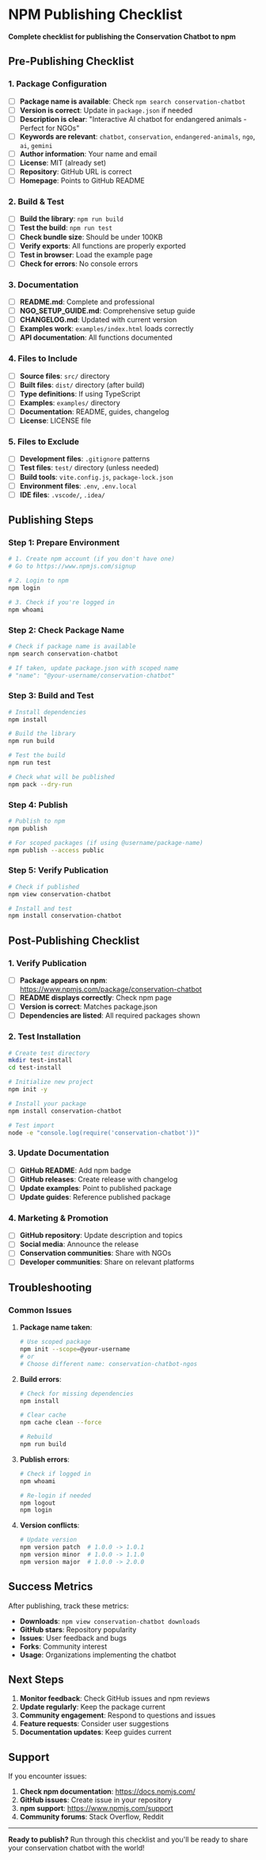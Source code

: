 # NPM Publishing Checklist

**Complete checklist for publishing the Conservation Chatbot to npm**

## Pre-Publishing Checklist

### 1. Package Configuration
- [ ] **Package name is available**: Check `npm search conservation-chatbot`
- [ ] **Version is correct**: Update in `package.json` if needed
- [ ] **Description is clear**: "Interactive AI chatbot for endangered animals - Perfect for NGOs"
- [ ] **Keywords are relevant**: `chatbot`, `conservation`, `endangered-animals`, `ngo`, `ai`, `gemini`
- [ ] **Author information**: Your name and email
- [ ] **License**: MIT (already set)
- [ ] **Repository**: GitHub URL is correct
- [ ] **Homepage**: Points to GitHub README

### 2. Build & Test
- [ ] **Build the library**: `npm run build`
- [ ] **Test the build**: `npm run test`
- [ ] **Check bundle size**: Should be under 100KB
- [ ] **Verify exports**: All functions are properly exported
- [ ] **Test in browser**: Load the example page
- [ ] **Check for errors**: No console errors

### 3. Documentation
- [ ] **README.md**: Complete and professional
- [ ] **NGO_SETUP_GUIDE.md**: Comprehensive setup guide
- [ ] **CHANGELOG.md**: Updated with current version
- [ ] **Examples work**: `examples/index.html` loads correctly
- [ ] **API documentation**: All functions documented

### 4. Files to Include
- [ ] **Source files**: `src/` directory
- [ ] **Built files**: `dist/` directory (after build)
- [ ] **Type definitions**: If using TypeScript
- [ ] **Examples**: `examples/` directory
- [ ] **Documentation**: README, guides, changelog
- [ ] **License**: LICENSE file

### 5. Files to Exclude
- [ ] **Development files**: `.gitignore` patterns
- [ ] **Test files**: `test/` directory (unless needed)
- [ ] **Build tools**: `vite.config.js`, `package-lock.json`
- [ ] **Environment files**: `.env`, `.env.local`
- [ ] **IDE files**: `.vscode/`, `.idea/`

## Publishing Steps

### Step 1: Prepare Environment
```bash
# 1. Create npm account (if you don't have one)
# Go to https://www.npmjs.com/signup

# 2. Login to npm
npm login

# 3. Check if you're logged in
npm whoami
```

### Step 2: Check Package Name
```bash
# Check if package name is available
npm search conservation-chatbot

# If taken, update package.json with scoped name
# "name": "@your-username/conservation-chatbot"
```

### Step 3: Build and Test
```bash
# Install dependencies
npm install

# Build the library
npm run build

# Test the build
npm run test

# Check what will be published
npm pack --dry-run
```

### Step 4: Publish
```bash
# Publish to npm
npm publish

# For scoped packages (if using @username/package-name)
npm publish --access public
```

### Step 5: Verify Publication
```bash
# Check if published
npm view conservation-chatbot

# Install and test
npm install conservation-chatbot
```

## Post-Publishing Checklist

### 1. Verify Publication
- [ ] **Package appears on npm**: https://www.npmjs.com/package/conservation-chatbot
- [ ] **README displays correctly**: Check npm page
- [ ] **Version is correct**: Matches package.json
- [ ] **Dependencies are listed**: All required packages shown

### 2. Test Installation
```bash
# Create test directory
mkdir test-install
cd test-install

# Initialize new project
npm init -y

# Install your package
npm install conservation-chatbot

# Test import
node -e "console.log(require('conservation-chatbot'))"
```

### 3. Update Documentation
- [ ] **GitHub README**: Add npm badge
- [ ] **GitHub releases**: Create release with changelog
- [ ] **Update examples**: Point to published package
- [ ] **Update guides**: Reference published package

### 4. Marketing & Promotion
- [ ] **GitHub repository**: Update description and topics
- [ ] **Social media**: Announce the release
- [ ] **Conservation communities**: Share with NGOs
- [ ] **Developer communities**: Share on relevant platforms

## Troubleshooting

### Common Issues

1. **Package name taken**:
   ```bash
   # Use scoped package
   npm init --scope=@your-username
   # or
   # Choose different name: conservation-chatbot-ngos
   ```

2. **Build errors**:
   ```bash
   # Check for missing dependencies
   npm install
   
   # Clear cache
   npm cache clean --force
   
   # Rebuild
   npm run build
   ```

3. **Publish errors**:
   ```bash
   # Check if logged in
   npm whoami
   
   # Re-login if needed
   npm logout
   npm login
   ```

4. **Version conflicts**:
   ```bash
   # Update version
   npm version patch  # 1.0.0 -> 1.0.1
   npm version minor  # 1.0.0 -> 1.1.0
   npm version major  # 1.0.0 -> 2.0.0
   ```

## Success Metrics

After publishing, track these metrics:

- **Downloads**: `npm view conservation-chatbot downloads`
- **GitHub stars**: Repository popularity
- **Issues**: User feedback and bugs
- **Forks**: Community interest
- **Usage**: Organizations implementing the chatbot

## Next Steps

1. **Monitor feedback**: Check GitHub issues and npm reviews
2. **Update regularly**: Keep the package current
3. **Community engagement**: Respond to questions and issues
4. **Feature requests**: Consider user suggestions
5. **Documentation updates**: Keep guides current

## Support

If you encounter issues:

1. **Check npm documentation**: https://docs.npmjs.com/
2. **GitHub issues**: Create issue in your repository
3. **npm support**: https://www.npmjs.com/support
4. **Community forums**: Stack Overflow, Reddit

---

**Ready to publish?** Run through this checklist and you'll be ready to share your conservation chatbot with the world! 